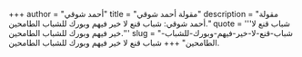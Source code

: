 +++
author = "أحمد شوقي"
title = "مقولة أحمد شوقي"
description = "مقولة أحمد شوقي: شباب قنع لا خير فيهم وبورك للشباب الطامحين."
quote = '''شباب قنع لا خير فيهم وبورك للشباب الطامحين.''' 
slug = "شباب-قنع-لا-خير-فيهم-وبورك-للشباب-الطامحين"
+++
شباب قنع لا خير فيهم وبورك للشباب الطامحين.
